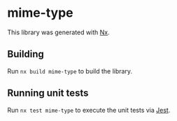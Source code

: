 # mime-type

This library was generated with [Nx](https://nx.dev).

## Building

Run `nx build mime-type` to build the library.

## Running unit tests

Run `nx test mime-type` to execute the unit tests via [Jest](https://jestjs.io).
